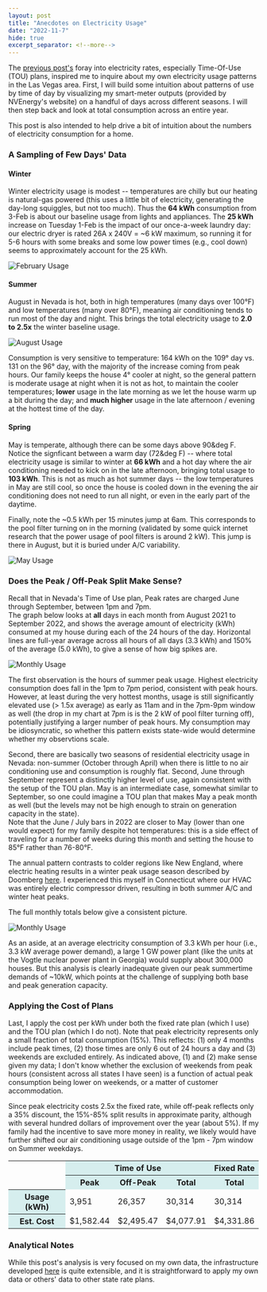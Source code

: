 ```yaml
---
layout: post
title: "Anecdotes on Electricity Usage"
date: "2022-11-7"
hide: true
excerpt_separator: <!--more-->
---
```

The [previous post's](https://jgkramer.github.io/2022/10/15/Residential-Electricity-Rates.html) foray into electricity rates, 
especially Time-Of-Use (TOU) plans, inspired me to inquire about my own electricity usage patterns 
in the Las Vegas area.  First, I will build some intuition about patterns of use by time of day by visualizing my smart-meter outputs (provided by 
NVEnergy's website) on a handful of days across different seasons.   I will then step back and look at total consumption across an entire year. 
<!--more-->
This post is also intended to help drive a bit of intuition about the numbers of electricity consumption for a home.

### A Sampling of Few Days' Data

#### Winter
Winter electricity usage is modest -- temperatures are chilly but our heating is natural-gas powered (this uses a little bit of electricity, generating
the day-long squiggles, but not too much).  Thus the **64 kWh** consumption from 3-Feb is about our baseline usage from lights and appliances.
The **25 kWh** increase on Tuesday 1-Feb is the impact of our once-a-week laundry day: our electric dryer is rated 26A x 240V = ~6 kW maximum, 
so running it for 5-6 hours with some breaks and some low power times (e.g., cool down) seems to approximately account for the 25 kWh.

![February Usage](/assets/images/post2_usage_Feb.png)

#### Summer
August in Nevada is hot, both in high temperatures (many days over 100&deg;F) and low temperatures (many over 80&deg;F), meaning air conditioning 
tends to run most of the day and night.  This brings the total electricity usage to **2.0 to 2.5x** the winter baseline usage. 

![August Usage](/assets/images/post2_usage_Aug.png)

Consumption is very sensitive to temperature: 164 kWh on the 109&deg; day vs. 131 on the 96&deg; day, with the majority of the increase 
coming from peak hours.  Our family keeps the house 4&deg; cooler at night, so the general pattern is moderate usage at night when it is not as hot, 
to maintain the cooler temperatures; **lower** usage in the late morning as we let the house warm up a bit during the day; and **much higher** usage 
in the late afternoon / evening at the hottest time of the day.

#### Spring
May is temperate, although there can be some days above 90&deg F.   Notice the signficant between a warm day (72&deg F) -- where total 
electricity usage is similar to winter at **66 kWh** and a hot day where the air conditioning needed to kick on in the late afternoon, bringing total 
usage to **103 kWh**.  This is not as much as hot summer days -- the low temperatures in May are still cool, so once the house is cooled down in the
evening the air conditioning does not need to run all night, or even in the early part of the daytime.

Finally, note the ~0.5 kWh per 15 minutes jump at 6am.  This corresponds to the pool filter turning on in the morning (validated by some quick internet
research that the power usage of pool filters is around 2 kW).  This jump is there in August, but it is buried under A/C variability.

![May Usage](/assets/images/post2_usage_May.png)

### Does the Peak / Off-Peak Split Make Sense? 

Recall that in Nevada's Time of Use plan, Peak rates are charged June through September, between 1pm and 7pm.   
The graph below looks at **all** days in each month from August 2021 to September 2022, and shows the average amount of electricity (kWh) consumed
at my house during each of the 24 hours of the day.   Horizontal lines are full-year average across all hours of all days (3.3 kWh) and 150% of 
the average (5.0 kWh), to give a sense of how big spikes are.  

![Monthly Usage](/assets/images/post2_average_usage_by_hour.png)

The first observation is the hours of summer peak usage.  Highest electricity consumption does  fall in the 1pm to 7pm period, 
consistent with peak hours.   However, at least during the very hottest months, usage is still significantly elevated use (> 1.5x average) 
as early as 11am and in the 7pm-9pm window as well (the drop in my chart at 7pm is is the 2 kW of pool filter turning off), 
potentially justifying a larger number of peak hours.  My consumption may be idiosyncratic, so whether this pattern exists 
state-wide would determine whether my observtions scale. 

Second, there are basically two seasons of residential electricity usage in Nevada: non-summer (October through April) 
when there is little to no air conditioning use and consumption is roughly flat.  Second, June through September represent a distinctly higher level of 
use, again consistent with the setup of the TOU plan.   May is an intermediate case, somewhat similar to September, so one could imagine a TOU plan that 
makes May a peak month as well (but the levels may not be high enough to strain on generation capacity in the state).  
Note that the June / July bars in 2022 are closer to May (lower than one would expect) for my family despite hot temperatures: 
this is a side effect of traveling for a number of weeks during this month and setting the house to 85&deg;F rather than 76-80&deg;F.

The annual pattern contrasts to colder regions like New England, where electric heating results in a winter peak usage season described by Doomberg 
[here](https://doomberg.substack.com/p/new-england-is-an-energy-crisis-waiting).  I experienced this myself in Connecticut where 
our HVAC was entirely electric compressor driven, resulting in both summer A/C and winter heat peaks.  

The full monthly totals below give a consistent picture.

![Monthly Usage](/assets/images/post2_monthly_usage_TOU.png)

As an aside, at an average electricity consumption of 3.3 kWh per hour (i.e., 3.3 kW average power demand), a large 1 GW power plant 
(like the units at the Vogtle nuclear power plant in Georgia) would supply about 300,000 houses.  But this analysis is clearly inadequate given 
our peak summertime demands of ~10kW, which points at the challenge of supplying both base and peak generation capacity.

### Applying the Cost of Plans

Last, I apply the cost per kWh under both the fixed rate plan (which I use) and the TOU plan (which I do not). 
Note that peak electricity represents only a small fraction of total consumption (15%).  This reflects: (1) only 4 months include peak times, 
(2) those times are only 6 out of 24 hours a day and (3) weekends are excluded entirely.  As indicated above, (1) and (2) make sense given my data; 
I don't know whether the exclusion of weekends from peak hours (consistent across all states I have seen) is a function of actual peak consumption 
being lower on weekends, or a matter of customer accommodation. 

Since peak electricity costs 2.5x the fixed rate, while off-peak reflects only a 35% discount, the 15%-85% split results in approximate parity, 
although with several hundred dollars of improvement over the year (about 5%).   If my family had the incentive to save more money in reality,
we likely would have further shifted our air conditioning usage outside of the 1pm - 7pm window on Summer weekdays. 

<table>
    <col> <colgroup span="3"></colgroup> <colgroup span ="1"></colgroup>
    <tr>
        <td rowspan="2"></td>
        <th colspan="3" scope ="colgroup" style="background-color: #D6EEEE">Time of Use</th>
        <th colspan="1" scope ="colgroup" style="background-color: #D6EEEE">Fixed Rate</th>
    </tr>
    <tr>
        <th scope="col" style="background-color: #D6EEEE">Peak</th> 
        <th scope="col" style="background-color: #D6EEEE">Off-Peak</th> 
        <th scope="col" style="background-color: #D6EEEE">Total</th> 
        <th scope="col" style="background-color: #D6EEEE">Total</th>
    </tr>
    <tr>
        <th scope="row" style="background-color: #D6EEEE">Usage (kWh)</th> <td>3,951</td> <td>26,357</td> <td>30,314</td> <td>30,314</td>
    </tr>
    <tr>
        <th scope="row" style="background-color: #D6EEEE">Est. Cost</th> <td>$1,582.44</td> <td>$2,495.47</td> <td>$4,077.91</td> <td>$4,331.86</td>
    </tr>
</table>

### Analytical Notes

While this post's analysis is very focused on my own data, the infrastructure developed [here](https://github.com/jgkramer/hummingbird) is quite 
extensible, and it is straightforward to apply my own data or others' data to other state rate plans.

